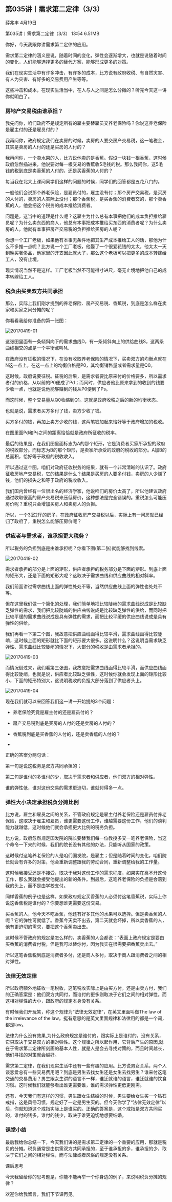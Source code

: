 
## 第035讲丨需求第二定律（3/3）



薛兆丰
4月19日

第035讲丨需求第二定律（3/3）
13:54 6.51MB


你好，今天我跟你讲需求第二定律的应用。

需求第二定律的涵义是说，随着时间的变化，弹性会逐渐增大，也就是说随着时间的变化，人们能够选择更多的替代方案，能够形成更多的对策。

我们在现实生活中有许多冲击，有许多的成本，比方说有政府收税、有自然灾害、有人为灾害、有好多的交易费用产生等等。

这些冲击和成本，在现实生活当中，在人与人之间是怎么分摊的？听完今天这一讲你就明白了。

### 房地产交易税由谁承担？

我先问你，咱们政府不是规定所有的雇主要替雇员交养老保险吗？你说这养老保险是雇主付的还是雇员付的？

我再问你，政府规定我们在卖房的时候，卖房的人要交房产交易税，这一笔税金，其实是卖房的人付的还是买房的人付的？

我再问你，一个卖水果的人，比方说他卖的是香蕉。假设一块钱一根香蕉，这时候政府忽然插进来，他说要对每一根交易的香蕉收5毛钱的税。那么我问你，这5毛钱的税到底是卖香蕉的人付的，还是买香蕉的人付的？

每当我在北大上课问同学们这样的问题的时候，同学们的回答都是五花八门的。

一般他们会说那个养老保险，是雇员付的，雇主没有付；那个房产交易税，是买房的人付的，卖房的人实际上没付；那个香蕉税，是买香蕉的消费者交的，那个卖香蕉的人，他会把这个税务的成本推给消费者。

问题是，这当中的道理是什么呢？这雇主为什么总有本事把他们的成本负担推给雇员呢？为什么卖东西的商人，他总有本事把成本推给买东西的消费者呢？为什么卖房的人，他就有本事把房产交易税的负担推给买房的人呢？

你想一个工厂老板，如果他有本事无条件地把其生产成本推给工人的话，那他为什么不多推一点呢？比方说一个工厂老板，他娶了一个很爱花钱的太太，他太太一天到晚买奢侈品，他家里的开支因此就大了，那么这个老板可以把更多的成本转嫁给工人，没有止境。

现实情况当然不是这样。工厂老板当然不可能得寸进尺，毫无止境地把他自己的成本转嫁给工人。

### 税负由买卖双方共同承担

那么，实际上我们刚才提到的养老保险、房产交易税、香蕉税，到底是怎么样在卖家和买家之间分摊的呢？

你看看我给你准备的第一张图：

![20170419-01](http://note.youdao.com/yws/api/personal/file/AC9A4F5F49E4456A82F6D0240060C89A?method=download&shareKey=71a2b675da2b16438648e2054ba0a199)


这张图里面有一条倾斜向下的需求曲线D，有一条倾斜向上的供给曲线S，这两条曲线相交的点是一个平衡点叫N。

在政府没有征税的情况下，在没有收取养老保险的情况下，买卖双方的均衡点就在N这一点上。在这一点上的均衡价格是P0，其均衡销售量或者需求量是Q0。

这时候，政府说要征税。征税的后果，是需求者要比原来付的价格要多，所以需求者付的价格，从以前的P0便成了Pd；而同时，供应者他比原来拿到的收到的钱要少收一点，也就是说他能够赚到的钱从P0便到了Ps。

而这时候，整个交易量从Q0收缩到Q1。这就是政府收税之后的新的均衡状态。

也就是说，需求者买方多付了钱，卖方少收了钱。

买方多付的钱，再加上卖方少收的钱，这两笔钱加起来恰好等于政府增加的税收。

在图里面Pd和Ps之间的距离恰恰就是政府所征收的税率。

最后的结果是，在我们图里面标志为A的那个矩形，它是消费者买家所承担的政府的税收部分。而标志为B的那个矩形，是卖家所承受的政府的税收的部分。A加B的总面积，恰好等于政府的税收收入。

所以通过这个图，咱们对政府征收税务的结果，就有一个非常清晰的认识了。政府征收房地产交易税，它的结果是什么？结果是买房的人要多付钱，卖房的人少赚了钱，他们的损失之和等于政府的税收收入。

我们国内曾经有一位很出名的经济学家，他说咱们的房价太高了，所以他建议政府通过收取很高的房产交易税来压低房价，这种想法是完全错误的。重税怎么可能压房价呢？重税只会增加买房人和卖房人的负担。

所以，一个3室2厅的房子，在政府征收房产交易税以后，实际上有一间房就已经归了政府了，重税怎么能够压房价呢？

### 供应者与需求者，谁承担更大税务？

所以税务的负担到底是由谁承担呢？你看下图(第二张)就能够找到线索。

![20170419-02](http://note.youdao.com/yws/api/personal/file/802AC9308BFD4E6DA5B2B899B83EF92B?method=download&shareKey=71a2b675da2b16438648e2054ba0a199)


需求者承担的部分是上面的矩形，供应者承担的税务部分是下面的矩形。到底上面的矩形大，还是下面的矩形大呢？这取决于需求曲线和供应曲线的相对斜率。

我们前面讲过需求曲线上面的弹性处处不等，当然供应曲线上面的弹性也处处不等。

但在这里我们做一个简化的处理，我们简单地把比较陡峭的需求曲线说成是比较缺乏弹性的需求，我们把比较陡峭的供应曲线说成是比较缺乏弹性的供给，而同时把比较平缓的需求曲线说成是具有弹性的需求，而把比较平缓的供应曲线说成是具有弹性的供给。


我们再看一下第二个图，我故意把供应曲线画得比较平滑，需求曲线画得比较陡峭，这时候上面的矩形就比下面的矩形要大很多。这说明什么？这说明当需求缺乏弹性、需求曲线比较陡峭的情况下，大部分的税收是由需求者承担的。


![20170419-03](http://note.youdao.com/yws/api/personal/file/062EB7187B284C21A85BA38F4DB39563?method=download&shareKey=71a2b675da2b16438648e2054ba0a199)




而情况倒过来，我们看第三张图，我故意把需求曲线画得比较平滑，而供应曲线画得比较陡峭，也就是说，供应者比较缺乏弹性，这时候你就会发现上面的矩形比较小，下面的矩形特别大，这说明税收的负担大部分落到了供应者头上。

![20170419-04](http://note.youdao.com/yws/api/personal/file/A3F013EE44144D2D971EF1A89B8498BA?method=download&shareKey=71a2b675da2b16438648e2054ba0a199)

现在我们就可以来回答我们这一讲一开始提的3个问题：

- 养老保险究竟是雇主付的还是雇员付的？

- 房产交易税到底是买房的人付的还是卖房的人付的？

- 香蕉税到底是买香蕉的人付的，还是卖香蕉的人付的？
- 
正确的答案分两句话：

第一句是说这税务是双方共同承担的；

第二句是谁付的多谁付的少，取决于需求者和供应者，他们双方的相对弹性。

谁的弹性低，谁对这份交易的需求更迫切，谁就付得多一点。

### 弹性大小决定承担税负分摊比例

比方说，雇主和雇员之间的关系，不管政府规定是雇主付养老保险还是雇员付养老保险，这取决于雇主和雇员，谁更需要这份工作，谁越需要这份工作，他们的谈判能力就越低，这时候他们就会承担更大比例的税务负担。

比方说，政府忽然规定国发院的院长要替我们每一位教授多交一笔养老保险，当这个命令一下来的时候，我们的院长没有其他的办法，只能听从国家的政策。

这时候付这笔养老保险的人是咱们国发院，是雇主；但是随着时间的变化，咱们院长就会有许多的对策，他会重新调整跟我的劳动合同，重新调整给我的工作量。

这时候我接受还是不接受，取决于我对这份工作的需求程度，如果实在离不开这份工作，那么我就会接受他提出的新的条件。到最后，这笔养老保险的负担是会落到我的头上，而不是由学校支付。

同样香蕉的例子也是这样。如果政府规定买香蕉的人必须付这笔香蕉税，实际上你说这香蕉税是谁付的？你要想谁更需要这份交易。

买香蕉的人，他今天不吃香蕉，他还有好多其他的水果可以选择。但是卖香蕉的人呢？它的弹性可就低了。香蕉今天卖不出去，第二天就会坏掉，所以卖香蕉的人，他有更迫切的需求，要把这个香蕉卖出去。

这时候不管政府的规定是怎么样的，卖香蕉的人会都说：“表面上政府规定是要由买香蕉的消费者付税，但是我可以替你付，因为我实在很需要把香蕉卖出去。”

所以这笔香蕉税到底是消费者多付，还是商人多付，取决于商人跟消费者之间的相对弹性。

### 法律无效定律

所以政府额外地征收一笔税收，这笔税收实际上是由买方付，还是由卖方付，我们的正确答案是：他们双方共同付，而谁付的更多则取决于它们之间的相对弹性。而这相对弹性的大小，跟政府的规定本身没有关系。

有时候我们开玩笑，称这个规律为“法律无效定律”，在英文里面叫做The law of the irrelevance of the law。挺有意思的是英文里面规律和法律用的都是一个词，都是law。

法律为什么没有效果,为什么政府规定是谁付的，跟实际上是谁付的，没有关系，它只取决于交易双方的相对弹性。这个规律之所以起作用，它背后产生的原因,就在于需求第二定律所刻画的基本人性，就是人是会去寻找对策的，而且时间越长，他们寻找的对策就会越好。

需求第二定律，在我们现实生活中还有一些有趣的应用。比方说男女关系，两个人谈恋爱总有一些交易费用吧？到底是男生去找女生还是女生去找男生？谁来付这笔交通的交易费用？男生跟女生讲的语言不一样，谁迁就谁的语言，谁迁就谁的饮食习惯。这时候我们就能够看出谁更需要谁，谁的需求弹性更低更刚需。

还有，今天我们有这样的习惯，男生跟女生结婚的时候，男生要给女生买一个钻石戒指，这是风俗习惯，规定好了一定是男生买的。但今天你学了“法律无效定律”以后，你就知道这个戒指实际上是谁买的。正确的答案是，这个戒指是双方共同买的，谁付的钱多，谁付的钱少，取决于谁更迫切地想要结婚。

### 课堂小结

最后我给你总结一下，今天我们讲的是需求第二定律的一个重要的应用，那就是税负的分摊。税负通常是由供需双方共同承担的，至于谁承担的多，谁承担的少，取决于它们之间的相对弹性，而与法律或者风俗的规定没有关系。

课后思考

今天我留给你的思考题是，你能不能再举一个你身边的例子，来说明税负分摊的规律？

欢迎你给我留言，我们下节课再见。

